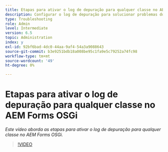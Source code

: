 ```yaml
---
title: Etapas para ativar o log de depuração para qualquer classe no AEM Forms OSGi
description: Configurar o log de depuração para solucionar problemas do AEM Forms OSGi
type: Troubleshooting
role: Admin
level: Intermediate
version: 6.5
topic: Administration
index: y
exl-id: 92bf6bad-4dc0-44aa-9af4-54a3a9088643
source-git-commit: b3e9251bdb18a008be95c1fa9e5c79252a74fc98
workflow-type: tm+mt
source-wordcount: '49'
ht-degree: 0%

---
```


# Etapas para ativar o log de depuração para qualquer classe no AEM Forms OSGi

*Este vídeo aborda as etapas para ativar o log de depuração para qualquer classe no AEM Forms OSGi.*

>[!VIDEO](https://video.tv.adobe.com/v/335521?quality=12&learn=on)
